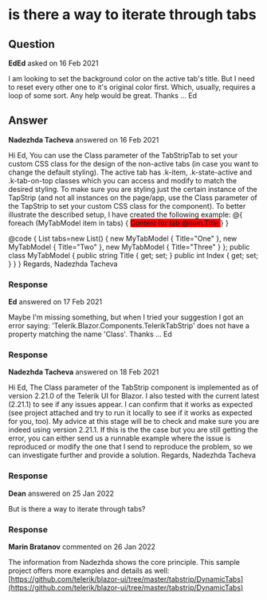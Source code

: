 # is there a way to iterate through tabs

## Question

**EdEd** asked on 16 Feb 2021

I am looking to set the background color on the active tab's title. But I need to reset every other one to it's original color first. Which, usually, requires a loop of some sort. Any help would be great. Thanks ... Ed

## Answer

**Nadezhda Tacheva** answered on 16 Feb 2021

Hi Ed, You can use the Class parameter of the TabStripTab to set your custom CSS class for the design of the non-active tabs (in case you want to change the default styling). The active tab has .k-item, .k-state-active and .k-tab-on-top classes which you can access and modify to match the desired styling. To make sure you are styling just the certain instance of the TapStrip (and not all instances on the page/app, use the Class parameter of the TapStrip to set your custom CSS class for the component). To better illustrate the described setup, I have created the following example: <style>
.my-tabstrip .non-active {
background-color: red;
}

.my-tabstrip .k-item.k-state-active.k-tab- on -top {
background-color: green;
}
</style> <TelerikTabStrip Class="my-tabstrip">
@{ foreach (MyTabModel item in tabs)
{
<TabStripTab Class="non-active" Title="@item.Title">
Content for tab @item.Title
</TabStripTab>
}
}
</TelerikTabStrip>

@code {
List<MyTabModel> tabs=new List<MyTabModel>()
{ new MyTabModel { Title="One" }, new MyTabModel { Title="Two" }, new MyTabModel { Title="Three" }
}; public class MyTabModel { public string Title { get; set; } public int Index { get; set; }
}
} Regards, Nadezhda Tacheva

### Response

**Ed** answered on 17 Feb 2021

Maybe I'm missing something, but when I tried your suggestion I got an error saying: 'Telerik.Blazor.Components.TelerikTabStrip' does not have a property matching the name 'Class'. Thanks ... Ed

### Response

**Nadezhda Tacheva** answered on 18 Feb 2021

Hi Ed, The Class parameter of the TabStrip component is implemented as of version 2.21.0 of the Telerik UI for Blazor. I also tested with the current latest (2.21.1) to see if any issues appear. I can confirm that it works as expected (see project attached and try to run it locally to see if it works as expected for you, too). My advice at this stage will be to check and make sure you are indeed using version 2.21.1. If this is the the case but you are still getting the error, you can either send us a runnable example where the issue is reproduced or modify the one that I send to reproduce the problem, so we can investigate further and provide a solution. Regards, Nadezhda Tacheva

### Response

**Dean** answered on 25 Jan 2022

But is there a way to iterate through tabs?

### Response

**Marin Bratanov** commented on 26 Jan 2022

The information from Nadezhda shows the core principle. This sample project offers more examples and details as well: [https://github.com/telerik/blazor-ui/tree/master/tabstrip/DynamicTabs](https://github.com/telerik/blazor-ui/tree/master/tabstrip/DynamicTabs)
